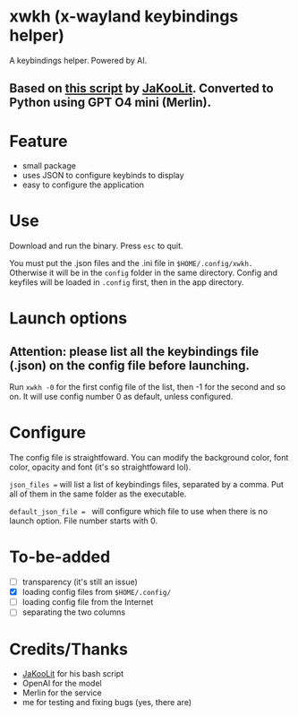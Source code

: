 # xwkh (x-wayland keybindings helper)
A keybindings helper. Powered by AI.

## Based on [this script](https://github.com/JaKooLit/Hyprland-Dots/blob/main/config/hypr/scripts/KeyHints.sh) by [JaKooLit](https://github.com/JaKooLit). Converted to Python using GPT O4 mini (Merlin).

# Feature
- small package
- uses JSON to configure keybinds to display
- easy to configure the application

# Use
Download and run the binary. Press `esc` to quit.

You must put the .json files and the .ini file in `$HOME/.config/xwkh.` Otherwise it will be in the `config` folder in the same directory. Config and keyfiles will be loaded in `.config` first, then in the app directory.

# Launch options
## Attention: please list all the keybindings file (.json) on the config file before launching.
Run `xwkh -0` for the first config file of the list, then -1 for the second and so on. It will use config number 0 as default, unless configured.


# Configure
The config file is straightfoward. You can modify the background color, font color, opacity and font (it's so straightfoward lol).

`json_files =` will list a list of keybindings files, separated by a comma. Put all of them in the same folder as the executable.

`default_json_file = ` will configure which file to use when there is no launch option. File number starts with 0.

# To-be-added
- [ ] transparency (it's still an issue)
- [x] loading config files from `$HOME/.config/`
- [ ] loading config file from the Internet
- [ ] separating the two columns

# Credits/Thanks
- [JaKooLit](https://github.com/JaKooLit) for his bash script
- OpenAI for the model
- Merlin for the service
- me for testing and fixing bugs (yes, there are)
